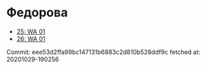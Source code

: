 # Федорова
- [25: WA 01](25.md)
- [26: WA 01](26.md)

Commit: eee53d2ffa99bc147131b6883c2d810b528ddf9c
 fetched at: 20201029-190256
